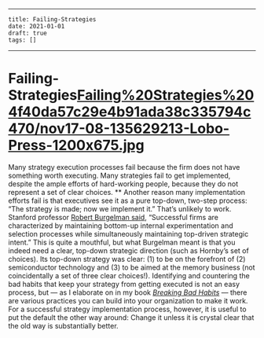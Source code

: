 
---
    title: Failing-Strategies
    date: 2021-01-01    
    draft: true
    tags: []
---
# Failing-Strategies[Failing%20Strategies%204f40da57c29e4b91ada38c335794c470/nov17-08-135629213-Lobo-Press-1200x675.jpg](Failing%20Strategies%204f40da57c29e4b91ada38c335794c470/nov17-08-135629213-Lobo-Press-1200x675.jpg)
Many strategy execution processes fail because the firm does not have something worth executing.
Many strategies fail to get implemented, despite the ample efforts of hard-working people, because they do not represent a set of clear choices.
** Another reason many implementation efforts fail is that executives see it as a pure top-down, two-step process: “The strategy is made; now we implement it.” That’s unlikely to work.
Stanford professor [Robert Burgelman said](https://www.gsb.stanford.edu/faculty-research/books/strategy-destiny-how-strategy-making-shapes-companys-future), “Successful firms are characterized by maintaining bottom-up internal experimentation and selection processes while simultaneously maintaining top-driven strategic intent.” This is quite a mouthful, but what Burgelman meant is that you indeed need a clear, top-down strategic direction (such as Hornby’s set of choices).
Its top-down strategy was clear: (1) to be on the forefront of (2) semiconductor technology and (3) to be aimed at the memory business (not coincidentally a set of three clear choices!).
Identifying and countering the bad habits that keep your strategy from getting executed is not an easy process, but — as I elaborate on in my book *[Breaking Bad Habits](https://www.amazon.com/Breaking-Bad-Habits-Industry-Reinvigorate/dp/1633693821)* — there are various practices you can build into your organization to make it work.
For a successful strategy implementation process, however, it is useful to put the default the other way around: Change it unless it is crystal clear that the old way is substantially better.
